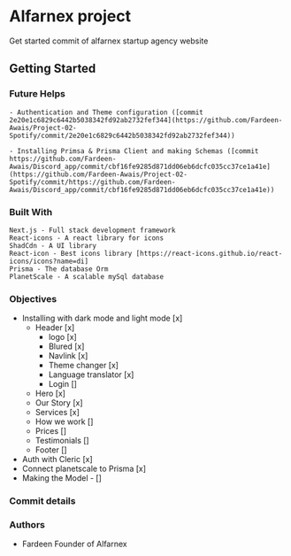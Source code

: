 # Alfarnex project
Get started commit of alfarnex startup agency website

## Getting Started

### Future Helps 

    - Authentication and Theme configuration ([commit 2e20e1c6829c6442b5038342fd92ab2732fef344](https://github.com/Fardeen-Awais/Project-02-Spotify/commit/2e20e1c6829c6442b5038342fd92ab2732fef344))

    - Installing Primsa & Prisma Client and making Schemas ([commit https://github.com/Fardeen-Awais/Discord_app/commit/cbf16fe9285d871dd06eb6dcfc035cc37ce1a41e](https://github.com/Fardeen-Awais/Project-02-Spotify/commit/https://github.com/Fardeen-Awais/Discord_app/commit/cbf16fe9285d871dd06eb6dcfc035cc37ce1a41e))


### Built With

    Next.js - Full stack development framework 
    React-icons - A react library for icons
    ShadCdn - A UI library
    React-icon - Best icons library [https://react-icons.github.io/react-icons/icons?name=di]
    Prisma - The database Orm
    PlanetScale - A scalable mySql database

### Objectives 

- Installing with dark mode and light mode [x]
    - Header [x]
        - logo [x]
        - Blured [x]
        - Navlink [x]
        - Theme changer [x]
        - Language translator [x]
        - Login []
    - Hero [x]
    - Our Story [x]
    - Services [x]
    - How we work []
    - Prices []
    - Testimonials []
    - Footer []
- Auth with Cleric [x]
- Connect planetscale to Prisma [x]
- Making the Model - []

### Commit details


### Authors
- Fardeen Founder of Alfarnex



